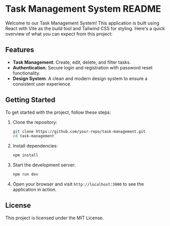 # Task Management System README

Welcome to our Task Management System! This application is built using React with Vite as the build tool and Tailwind CSS for styling. Here's a quick overview of what you can expect from this project:

## Features

- **Task Management**: Create, edit, delete, and filter tasks.
- **Authentication**: Secure login and registration with password reset functionality.
- **Design System**: A clean and modern design system to ensure a consistent user experience.

## Getting Started

To get started with the project, follow these steps:

1. Clone the repository:
   ```bash
   git clone https://github.com/your-repo/task-management.git
   cd task-management
   ```

2. Install dependencies:
   ```bash
   npm install
   ```

3. Start the development server:
   ```bash
   npm run dev
   ```

4. Open your browser and visit `http://localhost:3000` to see the application in action.

## License

This project is licensed under the MIT License.
